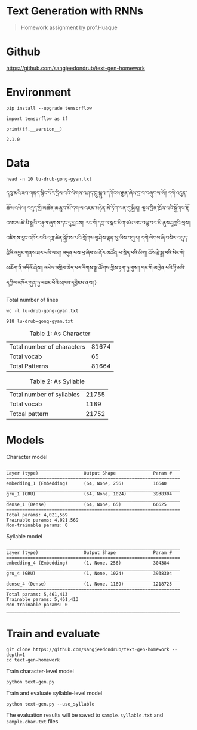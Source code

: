 # Text Generation with RNNs

> Homework assignment by prof.Huaque

# Github

<https://github.com/sangjeedondrub/text-gen-homework>


# Environment

    pip install --upgrade tensorflow

    import tensorflow as tf

    print(tf.__version__)

    2.1.0


# Data

    head -n 10 lu-drub-gong-gyan.txt

དབུ་མའི་ཟབ་གནད་སྙིང་པོར་དྲིལ་བའི་ལེགས་བཤད་ཀླུ་སྒྲུབ་དགོངས་རྒྱན་ཞེས་བྱ་བ་བཞུགས་སོ༎
དགེ་འདུན་ཆོས་འཕེལ།
བདུད་ཀྱི་མཚོན་ཆ་རྩུབ་མོ་དག་ལ་འཇམ་མཉེན་མེ་ཏོག་ལན་དུ་སྦྱིན༎
ལྷས་བྱིན་ཁྲོས་པའི་སྒྱོགས་རྡོ་འཕངས་ཚེ་མི་སྨྲའི་བརྟུལ་ཞུགས་དང་དུ་བླངས༎
རང་གི་དགྲ་ལ་སྡང་མིག་ཙམ་ཡང་བལྟ་བར་མི་ནུས་ཤཱཀྱའི་སྲས༎
འཇིགས་རུང་འཁོར་བའི་དགྲ་ཆེན་སྐྱོབས་པའི་གྲོགས་སུ་ཤེས་ལྡན་སུ་ཡིས་བཀུར༎
དགེ་ལེགས་ཞི་བསིལ་བདུད་རྩིའི་འབྱུང་གནས་ཐར་པའི་ལམ༎
འདུན་པས་ཕྲ་ཞིབ་མ་ནོར་མཚོན་པ་སྲིད་པའི་མིག།
ཆོས་རྗེ་སྨྲ་བའི་སེང་གེ་མཆོག་ནི་འདིའོ་ཞེས༎
འཕེལ་འགྲིབ་མེད་པར་རིགས་སྨྲ་ཚོགས་ཀྱིས་རྟག་ཏུ་གུས༎
གང་གི་མཁྱེན་པའི་ཉི་མའི་དཀྱིལ་འཁོར་ཀུན་ཏུ་བཟང་པོའི་མཁའ་དབྱིངས་ནས༎}



Total number of lines

    wc -l lu-drub-gong-gyan.txt

    918 lu-drub-gong-gyan.txt

<table>
<caption class="t-above"><span class="table-number">Table 1:</span> As Character</caption>

<colgroup>
<col  class="org-left">

<col  class="org-right">
</colgroup>
<tbody>
<tr>
<td class="org-left">Total number of characters</td>
<td class="org-right">81674</td>
</tr>


<tr>
<td class="org-left">Total vocab</td>
<td class="org-right">65</td>
</tr>


<tr>
<td class="org-left">Total Patterns</td>
<td class="org-right">81664</td>
</tr>
</tbody>
</table>

<table>
<caption class="t-above"><span class="table-number">Table 2:</span> As Syllable</caption>

<colgroup>
<col  class="org-left">

<col  class="org-right">
</colgroup>
<tbody>
<tr>
<td class="org-left">Total number of syllables</td>
<td class="org-right">21755</td>
</tr>


<tr>
<td class="org-left">Total vocab</td>
<td class="org-right">1189</td>
</tr>


<tr>
<td class="org-left">Totoal pattern</td>
<td class="org-right">21752</td>
</tr>
</tbody>
</table>


# Models

Character model

    _________________________________________________________________
    Layer (type)                 Output Shape              Param #
    =================================================================
    embedding_1 (Embedding)      (64, None, 256)           16640
    _________________________________________________________________
    gru_1 (GRU)                  (64, None, 1024)          3938304
    _________________________________________________________________
    dense_1 (Dense)              (64, None, 65)            66625
    =================================================================
    Total params: 4,021,569
    Trainable params: 4,021,569
    Non-trainable params: 0

Syllable model

    _________________________________________________________________
    Layer (type)                 Output Shape              Param #
    =================================================================
    embedding_4 (Embedding)      (1, None, 256)            304384
    _________________________________________________________________
    gru_4 (GRU)                  (1, None, 1024)           3938304
    _________________________________________________________________
    dense_4 (Dense)              (1, None, 1189)           1218725
    =================================================================
    Total params: 5,461,413
    Trainable params: 5,461,413
    Non-trainable params: 0
    _________________________________________________________________


# Train and evaluate

    git clone https://github.com/sangjeedondrub/text-gen-homework --depth=1
    cd text-gen-homework

Train character-level model

    python text-gen.py

Train and evaluate syllable-level model

    python text-gen.py --use_syllable

The evaluation results will be saved to `sample.syllable.txt` and
`sample.char.txt` files
